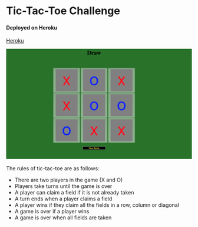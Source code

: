 
Tic-Tac-Toe Challenge
=================
#### Deployed on Heroku

[Heroku](https://tic-tac--toe.herokuapp.com/)



![Pictures of UI](tictac.png)

The rules of tic-tac-toe are as follows:

- There are two players in the game (X and O)
- Players take turns until the game is over
- A player can claim a field if it is not already taken
- A turn ends when a player claims a field
- A player wins if they claim all the fields in a row, column or diagonal
- A game is over if a player wins
- A game is over when all fields are taken
